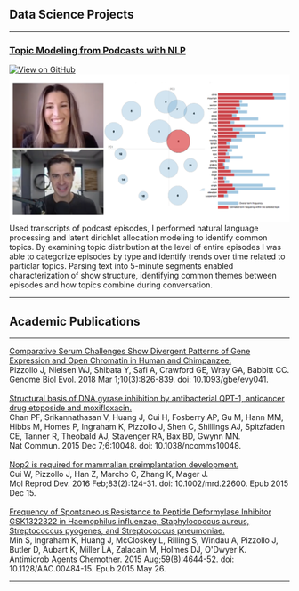 ## Data Science Projects

---

### [Topic Modeling from Podcasts with NLP](/NLP_podcast/NLP_Podcast.md)
<a href="https://github.com/jpizzollo/NLP_Podcast"><img src="https://img.shields.io/badge/GitHub-View_on_GitHub-blue?logo=GitHub" alt="View on GitHub"></a>
<img src="images/NLP_podcast/NLP_podcast_main.png?raw=true"/>
Used transcripts of podcast episodes, I performed natural language processing and latent dirichlet allocation modeling to identify common topics. By examining topic distribution at the level of entire episodes I was able to categorize episodes by type and identify trends over time related to particlar topics. Parsing text into 5-minute segments enabled characterization of show structure, identifying common themes between episodes and how topics combine during conversation.

---

## Academic Publications

---

[Comparative Serum Challenges Show Divergent Patterns of Gene Expression and Open Chromatin in Human and Chimpanzee.](https://academic.oup.com/gbe/article/10/3/826/4920862)
<br>
Pizzollo J, Nielsen WJ, Shibata Y, Safi A, Crawford GE, Wray GA, Babbitt CC.
<br>
Genome Biol Evol. 2018 Mar 1;10(3):826-839. doi: 10.1093/gbe/evy041.
<br><br>
[Structural basis of DNA gyrase inhibition by antibacterial QPT-1, anticancer drug etoposide and moxifloxacin.](https://www.nature.com/articles/ncomms10048)
<br>
Chan PF, Srikannathasan V, Huang J, Cui H, Fosberry AP, Gu M, Hann MM, Hibbs M, Homes P, Ingraham K, Pizzollo J, Shen C, Shillings AJ, Spitzfaden CE, Tanner R, Theobald AJ, Stavenger RA, Bax BD, Gwynn MN.
<br>
Nat Commun. 2015 Dec 7;6:10048. doi: 10.1038/ncomms10048.
<br><br>
[Nop2 is required for mammalian preimplantation development.](https://www.ncbi.nlm.nih.gov/pmc/articles/PMC4903073/)
<br>
Cui W, Pizzollo J, Han Z, Marcho C, Zhang K, Mager J.
<br>
Mol Reprod Dev. 2016 Feb;83(2):124-31. doi: 10.1002/mrd.22600. Epub 2015 Dec 15.
<br><br>
[Frequency of Spontaneous Resistance to Peptide Deformylase Inhibitor GSK1322322 in Haemophilus influenzae, Staphylococcus aureus, Streptococcus pyogenes, and Streptococcus pneumoniae.](https://aac.asm.org/content/59/8/4644.long)
<br>
Min S, Ingraham K, Huang J, McCloskey L, Rilling S, Windau A, Pizzollo J, Butler D, Aubart K, Miller LA, Zalacain M, Holmes DJ, O'Dwyer K.
<br>
Antimicrob Agents Chemother. 2015 Aug;59(8):4644-52. doi: 10.1128/AAC.00484-15. Epub 2015 May 26.

---
